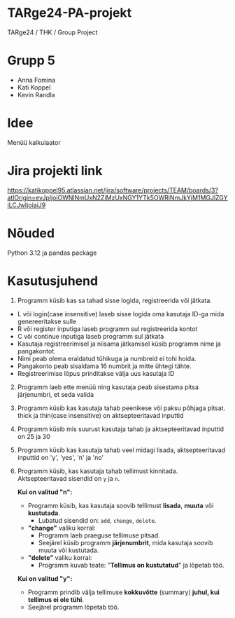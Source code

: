 # TARge24-PA-projekt
 TARge24 / THK / Group Project

# Grupp 5
- Anna Fomina
- Kati Koppel
- Kevin Randla

# Idee
Menüü kalkulaator

# Jira projekti link
https://katikoppel95.atlassian.net/jira/software/projects/TEAM/boards/3?atlOrigin=eyJpIjoiOWNlNmUxN2ZiMzUxNGY1YTk5OWRiNmJkYjM1MGJlZGYiLCJwIjoiaiJ9

# Nõuded
Python 3.12 ja pandas package

# Kasutusjuhend
1. Programm küsib kas sa tahad sisse logida, registreerida või jätkata.
 - L või login(case insensitive) laseb sisse logida oma kasutaja ID-ga mida genereeritakse sulle
 - R või register inputiga laseb programm sul registreerida kontot
 - C või continue inputiga laseb programm sul jätkata
 - Kasutaja registreerimisel ja niisama jätkamisel küsib programm nime ja pangakontot.
 - Nimi peab olema eraldatud tühikuga ja numbreid ei tohi hoida.
 - Pangakonto peab sisaldama 16 numbrit ja mitte ühtegi tähte.
 - Registreerimise lõpus prinditakse välja uus kasutaja ID
2. Programm laeb ette menüü ning kasutaja peab sisestama pitsa järjenumbri, et seda valida
3. Programm küsib kas kasutaja tahab peenikese või paksu põhjaga pitsat. thick ja thin(case insensitive) on aktsepteeritavad inputtid
4. Programm küsib mis suurust kasutaja tahab ja aktsepteeritavad inputtid on 25 ja 30
5. Programm küsib kas kasutaja tahab veel midagi lisada, aktsepteeritavad inputtid on 'y', 'yes', 'n' ja 'no'
6. Programm küsib, kas kasutaja tahab tellimust kinnitada. Aktsepteeritavad sisendid on `y` ja `n`.

    **Kui on valitud "**n**":**

    * Programm küsib, kas kasutaja soovib tellimust **lisada**, **muuta** või **kustutada**.
        * Lubatud sisendid on: `add`, `change`, `delete`.
    * **"change"** valiku korral:
        * Programm laeb praeguse tellimuse pitsad.
        * Seejärel küsib programm **järjenumbrit**, mida kasutaja soovib muuta või kustutada.
    * **"delete"** valiku korral:
        * Programm kuvab teate: "**Tellimus on kustutatud**" ja lõpetab töö.

    **Kui on valitud "**y**":**

    * Programm prindib välja tellimuse **kokkuvõtte** (summary) **juhul, kui tellimus ei ole tühi**.
    * Seejärel programm lõpetab töö.
